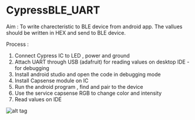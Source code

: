 # CypressBLE_UART

Aim : To write charecteristic to BLE device from android app. The vallues should be written in HEX and send to BLE device.

Process :
1. Connect Cypress IC to LED , power and ground  
2. Attach UART through USB (adafruit) for reading values on desktop IDE - for debugging  
3. Install android studio and open the code in debugging mode  
4. Install Capsense module on IC  
5. Run the android program , find and pair to the device   
6. Use the service capsense RGB to change color and intensity  
7. Read values on IDE  

![alt tag](https://drive.google.com/file/d/0B8rag91yZ3i1aHB5SENIc2ZnTVU/view)
